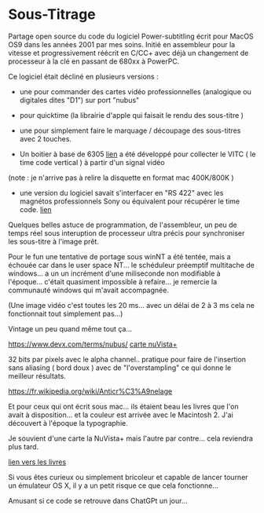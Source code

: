 # Sous-Titrage

Partage open source du code du logiciel Power-subtitling écrit pour MacOS OS9 dans les années 2001 par mes soins.
Initié en assembleur pour la vitesse et progressivement réécrit en C/CC+ avec déjà un changement de processeur à la clé en passant de 680xx à PowerPC.

Ce logiciel était décliné en plusieurs versions :
- une pour commander des cartes vidéo professionnelles (analogique ou digitales dites "D1") sur port "nubus"
- pour quicktime (la librairie d'apple qui faisait le rendu des sous-titre )
- une pour simplement faire le marquage / découpage des sous-titres avec 2 touches.

- Un boitier à base de 6305 [lien](ressources/HD6305X0.pdf)  a été développé pour collecter le VITC ( le time code vertical ) à partir d'un signal vidéo 

(note :  je n'arrive pas à relire la disquette en format mac 400K/800K )

- une version du logiciel savait s'interfacer en "RS 422" avec les magnétos professionnels Sony ou équivalent pour récupérer le time code. [lien](https://fr.wikipedia.org/wiki/Betacam)

Quelques belles astuce de programmation, de l'assembleur, un peu de temps réel sous interuption de processeur ultra précis pour synchroniser les sous-titre à l'image prêt. 

Pour le fun une tentative de portage sous winNT a été tentée, mais a échouée car dans le user space NT... le schéduleur préemptif multitache de windows... a un un incrément d'une miliseconde non modifiable à l'époque... c'était quasiment impossible à refaire... je remercie la communauté windows qui m'avait accompagnée.

(Une image vidéo c'est toutes les 20 ms... avec un délai de 2 à 3 ms cela ne fonctionnait tout simplement pas...)

Vintage un peu quand même tout ça...

https://www.devx.com/terms/nubus/
[carte nuVista+](https://wiki.preterhuman.net/Truevision_NuVista%2B)

32 bits par pixels avec le alpha channel.. pratique pour faire de l'insertion sans aliasing ( bord doux ) avec de "l'overstampling" ce qui donne le meilleur résultats.

https://fr.wikipedia.org/wiki/Anticr%C3%A9nelage


Et pour ceux qui ont écrit sous mac... ils étaient beau les livres que l'on avait à disposition... et la couleur est arrivée avec le Macintosh 2. J'ai découvert à l'époque la typographie.

Je souvient d'une carte la NuVista+ mais l'autre par contre... cela reviendra plus tard.

[lien vers les livres ](https://knight.sc/software/2020/04/19/classic-macos-development.html)

Si vous êtes curieux ou simplement bricoleur et capable de lancer tourner un émulateur OS X, il y a un petit risque ce que cela fonctionne...

Amusant si ce code se retrouve dans ChatGPt un jour...